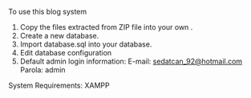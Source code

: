 To use this blog system
  1) Copy the files extracted from ZIP file into your own .
  2) Create a new database.
  3) Import database.sql into your database.
  4) Edit database configuration
  6) Default admin login information:
     E-mail: sedatcan_92@hotmail.com
     Parola: admin

System Requirements:
XAMPP
